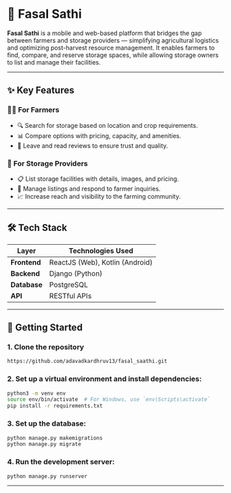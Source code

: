 # 🌾 Fasal Sathi

**Fasal Sathi** is a mobile and web-based platform that bridges the gap between farmers and storage providers — simplifying agricultural logistics and optimizing post-harvest resource management. It enables farmers to find, compare, and reserve storage spaces, while allowing storage owners to list and manage their facilities.

---

## ✨ Key Features

### 👨‍🌾 For Farmers
- 🔍 Search for storage based on location and crop requirements.
- 📊 Compare options with pricing, capacity, and amenities.
- 📝 Leave and read reviews to ensure trust and quality.

### 🏢 For Storage Providers
- 📋 List storage facilities with details, images, and pricing.
- 🔧 Manage listings and respond to farmer inquiries.
- 📈 Increase reach and visibility to the farming community.

---

## 🛠️ Tech Stack

| Layer        | Technologies Used             |
|--------------|-------------------------------|
| **Frontend** | ReactJS (Web), Kotlin (Android) |
| **Backend**  | Django (Python)               |
| **Database** | PostgreSQL                    |
| **API**      | RESTful APIs                  |

---

## 🚀 Getting Started

### 1. Clone the repository
   ```bash
   https://github.com/adavadkardhruv13/fasal_saathi.git
   ```

### 2. Set up a virtual environment and install dependencies:
   ```bash
   python3 -m venv env
   source env/bin/activate  # For Windows, use `env\Scripts\activate`
   pip install -r requirements.txt
   ```

### 3. Set up the database:
   ```bash
   python manage.py makemigrations
   python manage.py migrate
   ```

### 4. Run the development server:
   ```bash
   python manage.py runserver
   ```

---
